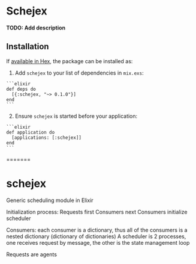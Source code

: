 # Schejex

**TODO: Add description**

## Installation

If [available in Hex](https://hex.pm/docs/publish), the package can be installed as:

  1. Add `schejex` to your list of dependencies in `mix.exs`:

    ```elixir
    def deps do
      [{:schejex, "~> 0.1.0"}]
    end
    ```

  2. Ensure `schejex` is started before your application:

    ```elixir
    def application do
      [applications: [:schejex]]
    end
    ```

=======
# schejex
Generic scheduling module in Elixir

Initialization process:
Requests first
Consumers next
Consumers initialize scheduler

Consumers: each consumer is a dictionary, thus all of the consumers is a nested dictionary (dictionary of dictionaries)
A scheduler is 2 processes, one receives request by message, the other is the state management loop

Requests are agents

